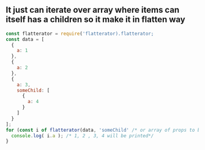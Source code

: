 ## It just can iterate over array where items can itself has a children so it make it in flatten way

```javascript
const flatterator = require('flatterator).flatterator;
const data = [
  {
    a: 1
  },
  {
    a: 2
  },
  {
    a: 3,
    someChild: [
      {
        a: 4
      }
    ]
  }
];
for (const i of flatterator(data, 'someChild' /* or array of props to be visited*/) {
  console.log( i.a ); /* 1, 2 , 3, 4 will be printed*/
}
```

